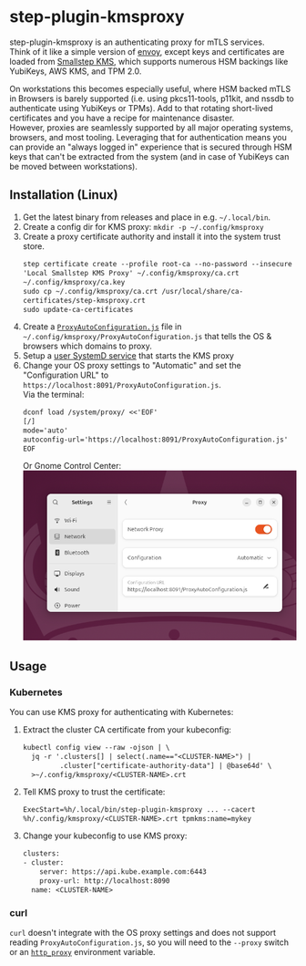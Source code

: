 # step-plugin-kmsproxy

step-plugin-kmsproxy is an authenticating proxy for mTLS services.  
Think of it like a simple version of [envoy](https://github.com/envoyproxy/envoy),
except keys and certificates are loaded from [Smallstep KMS](https://github.com/smallstep/step-kms-plugin),
which supports numerous HSM backings like YubiKeys, AWS KMS, and TPM 2.0.

On workstations this becomes especially useful, where HSM backed mTLS in
Browsers is barely supported (i.e. using pkcs11-tools, p11kit, and nssdb to
authenticate using YubiKeys or TPMs). Add to that rotating short-lived
certificates and you have a recipe for maintenance disaster.  
However, proxies are seamlessly supported by all major operating systems,
browsers, and most tooling. Leveraging that for authentication means you can
provide an "always logged in" experience that is secured through HSM keys that
can't be extracted from the system (and in case of YubiKeys can be moved between
workstations).

## Installation (Linux)

1. Get the latest binary from releases and place in e.g. `~/.local/bin`.
1. Create a config dir for KMS proxy: `mkdir -p ~/.config/kmsproxy`
1. Create a proxy certificate authority and install it into the system trust store.
   ```
   step certificate create --profile root-ca --no-password --insecure 'Local Smallstep KMS Proxy' ~/.config/kmsproxy/ca.crt ~/.config/kmsproxy/ca.key
   sudo cp ~/.config/kmsproxy/ca.crt /usr/local/share/ca-certificates/step-kmsproxy.crt
   sudo update-ca-certificates
   ```
1. Create a [`ProxyAutoConfiguration.js`](examples/ProxyAutoConfiguration.js)
   file in `~/.config/kmsproxy/ProxyAutoConfiguration.js` that tells the OS &
   browsers which domains to proxy.
1. Setup a [user SystemD service](examples/kmsproxy.service) that starts the KMS proxy
1. Change your OS proxy settings to "Automatic" and set the "Configuration URL"
   to `https://localhost:8091/ProxyAutoConfiguration.js`.  
   Via the terminal:
   ```
   dconf load /system/proxy/ <<'EOF'
   [/]
   mode='auto'
   autoconfig-url='https://localhost:8091/ProxyAutoConfiguration.js'
   EOF
   ```
   Or Gnome Control Center:  
   ![[Proxy configuration in Ubuntu]](examples/ubuntu-proxy-settings.png?raw=true)

## Usage

### Kubernetes

You can use KMS proxy for authenticating with Kubernetes:

1. Extract the cluster CA certificate from your kubeconfig:
   ```
   kubectl config view --raw -ojson | \
     jq -r '.clusters[] | select(.name=="<CLUSTER-NAME>") |
            .cluster["certificate-authority-data"] | @base64d' \
     >~/.config/kmsproxy/<CLUSTER-NAME>.crt
   ```
1. Tell KMS proxy to trust the certificate:
   ```
   ExecStart=%h/.local/bin/step-plugin-kmsproxy ... --cacert %h/.config/kmsproxy/<CLUSTER-NAME>.crt tpmkms:name=mykey
   ```
1. Change your kubeconfig to use KMS proxy:
   ```
   clusters:
   - cluster:
       server: https://api.kube.example.com:6443
       proxy-url: http://localhost:8090
     name: <CLUSTER-NAME>
   ```

### curl

`curl` doesn't integrate with the OS proxy settings and does not support
reading `ProxyAutoConfiguration.js`, so you will need to the `--proxy` switch
or an [`http_proxy`](https://everything.curl.dev/usingcurl/proxies/env.html)
environment variable.
